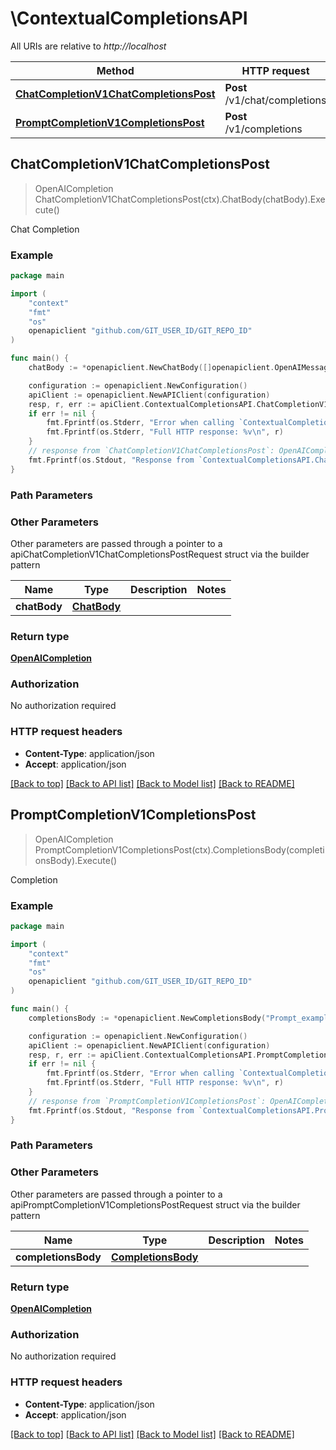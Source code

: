 # \ContextualCompletionsAPI

All URIs are relative to *http://localhost*

Method | HTTP request | Description
------------- | ------------- | -------------
[**ChatCompletionV1ChatCompletionsPost**](ContextualCompletionsAPI.md#ChatCompletionV1ChatCompletionsPost) | **Post** /v1/chat/completions | Chat Completion
[**PromptCompletionV1CompletionsPost**](ContextualCompletionsAPI.md#PromptCompletionV1CompletionsPost) | **Post** /v1/completions | Completion



## ChatCompletionV1ChatCompletionsPost

> OpenAICompletion ChatCompletionV1ChatCompletionsPost(ctx).ChatBody(chatBody).Execute()

Chat Completion



### Example

```go
package main

import (
	"context"
	"fmt"
	"os"
	openapiclient "github.com/GIT_USER_ID/GIT_REPO_ID"
)

func main() {
	chatBody := *openapiclient.NewChatBody([]openapiclient.OpenAIMessage{*openapiclient.NewOpenAIMessage("Content_example")}) // ChatBody | 

	configuration := openapiclient.NewConfiguration()
	apiClient := openapiclient.NewAPIClient(configuration)
	resp, r, err := apiClient.ContextualCompletionsAPI.ChatCompletionV1ChatCompletionsPost(context.Background()).ChatBody(chatBody).Execute()
	if err != nil {
		fmt.Fprintf(os.Stderr, "Error when calling `ContextualCompletionsAPI.ChatCompletionV1ChatCompletionsPost``: %v\n", err)
		fmt.Fprintf(os.Stderr, "Full HTTP response: %v\n", r)
	}
	// response from `ChatCompletionV1ChatCompletionsPost`: OpenAICompletion
	fmt.Fprintf(os.Stdout, "Response from `ContextualCompletionsAPI.ChatCompletionV1ChatCompletionsPost`: %v\n", resp)
}
```

### Path Parameters



### Other Parameters

Other parameters are passed through a pointer to a apiChatCompletionV1ChatCompletionsPostRequest struct via the builder pattern


Name | Type | Description  | Notes
------------- | ------------- | ------------- | -------------
 **chatBody** | [**ChatBody**](ChatBody.md) |  | 

### Return type

[**OpenAICompletion**](OpenAICompletion.md)

### Authorization

No authorization required

### HTTP request headers

- **Content-Type**: application/json
- **Accept**: application/json

[[Back to top]](#) [[Back to API list]](../README.md#documentation-for-api-endpoints)
[[Back to Model list]](../README.md#documentation-for-models)
[[Back to README]](../README.md)


## PromptCompletionV1CompletionsPost

> OpenAICompletion PromptCompletionV1CompletionsPost(ctx).CompletionsBody(completionsBody).Execute()

Completion



### Example

```go
package main

import (
	"context"
	"fmt"
	"os"
	openapiclient "github.com/GIT_USER_ID/GIT_REPO_ID"
)

func main() {
	completionsBody := *openapiclient.NewCompletionsBody("Prompt_example") // CompletionsBody | 

	configuration := openapiclient.NewConfiguration()
	apiClient := openapiclient.NewAPIClient(configuration)
	resp, r, err := apiClient.ContextualCompletionsAPI.PromptCompletionV1CompletionsPost(context.Background()).CompletionsBody(completionsBody).Execute()
	if err != nil {
		fmt.Fprintf(os.Stderr, "Error when calling `ContextualCompletionsAPI.PromptCompletionV1CompletionsPost``: %v\n", err)
		fmt.Fprintf(os.Stderr, "Full HTTP response: %v\n", r)
	}
	// response from `PromptCompletionV1CompletionsPost`: OpenAICompletion
	fmt.Fprintf(os.Stdout, "Response from `ContextualCompletionsAPI.PromptCompletionV1CompletionsPost`: %v\n", resp)
}
```

### Path Parameters



### Other Parameters

Other parameters are passed through a pointer to a apiPromptCompletionV1CompletionsPostRequest struct via the builder pattern


Name | Type | Description  | Notes
------------- | ------------- | ------------- | -------------
 **completionsBody** | [**CompletionsBody**](CompletionsBody.md) |  | 

### Return type

[**OpenAICompletion**](OpenAICompletion.md)

### Authorization

No authorization required

### HTTP request headers

- **Content-Type**: application/json
- **Accept**: application/json

[[Back to top]](#) [[Back to API list]](../README.md#documentation-for-api-endpoints)
[[Back to Model list]](../README.md#documentation-for-models)
[[Back to README]](../README.md)

